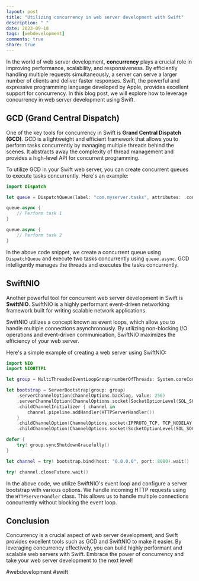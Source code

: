 ```yaml
---
layout: post
title: "Utilizing concurrency in web server development with Swift"
description: " "
date: 2023-09-18
tags: [webdevelopment]
comments: true
share: true
---
```


In the world of web server development, **concurrency** plays a crucial role in improving performance, scalability, and responsiveness. By efficiently handling multiple requests simultaneously, a server can serve a larger number of clients and deliver faster responses. Swift, the powerful and expressive programming language developed by Apple, provides excellent support for concurrency. In this blog post, we will explore how to leverage concurrency in web server development using Swift.

## GCD (Grand Central Dispatch)

One of the key tools for concurrency in Swift is **Grand Central Dispatch (GCD)**. GCD is a lightweight and efficient framework that allows you to perform tasks concurrently by managing multiple threads behind the scenes. It abstracts away the complexity of thread management and provides a high-level API for concurrent programming.

To utilize GCD in your Swift web server, you can create concurrent queues to execute tasks concurrently. Here's an example:

```swift
import Dispatch

let queue = DispatchQueue(label: "com.myserver.tasks", attributes: .concurrent)

queue.async {
    // Perform task 1
}

queue.async {
    // Perform task 2
}
```

In the above code snippet, we create a concurrent queue using `DispatchQueue` and execute two tasks concurrently using `queue.async`. GCD intelligently manages the threads and executes the tasks concurrently.

## SwiftNIO

Another powerful tool for concurrent web server development in Swift is **SwiftNIO**. SwiftNIO is a highly performant event-driven networking framework built for writing scalable network applications.

SwiftNIO utilizes a concept known as event loops, which allow you to handle multiple connections asynchronously. By utilizing non-blocking I/O operations and event-driven communication, SwiftNIO maximizes the efficiency of your web server.

Here's a simple example of creating a web server using SwiftNIO:

```swift
import NIO
import NIOHTTP1

let group = MultiThreadedEventLoopGroup(numberOfThreads: System.coreCount)

let bootstrap = ServerBootstrap(group: group)
    .serverChannelOption(ChannelOptions.backlog, value: 256)
    .serverChannelOption(ChannelOptions.socket(SocketOptionLevel(SOL_SOCKET), SO_REUSEADDR), value: 1)
    .childChannelInitializer { channel in
        channel.pipeline.addHandler(HTTPServerHandler())
    }
    .childChannelOption(ChannelOptions.socket(IPPROTO_TCP, TCP_NODELAY), value: 1)
    .childChannelOption(ChannelOptions.socket(SocketOptionLevel(SOL_SOCKET), SO_REUSEADDR), value: 1)

defer {
    try! group.syncShutdownGracefully()
}

let channel = try! bootstrap.bind(host: "0.0.0.0", port: 8080).wait()

try! channel.closeFuture.wait()
```

In the above code, we utilize SwiftNIO's event loop and configure a server bootstrap with various options. We handle incoming HTTP requests using the `HTTPServerHandler` class. This allows us to handle multiple connections concurrently without blocking the event loop.

## Conclusion

Concurrency is a crucial aspect of web server development, and Swift provides excellent tools such as GCD and SwiftNIO to make it easier. By leveraging concurrency effectively, you can build highly performant and scalable web servers with Swift. Embrace the power of concurrency and take your web server development to the next level!

#webdevelopment #swift
